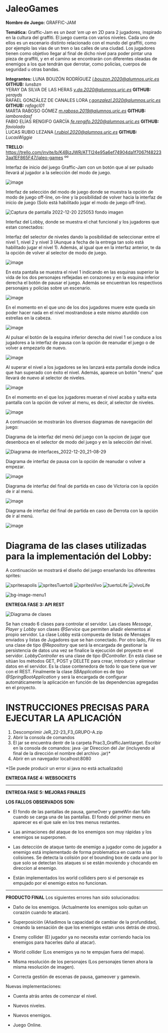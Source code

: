 # JaleoGames
**Nombre de Juego:** GRAFFIC-JAM </br>

**Temática:** Graffic-Jam es un *beat ‘em up* en 2D para 2 jugadores, inspirado en la cultura del graffiti. El juego cuenta con varios niveles. Cada uno de ellos es un escenario distinto relacionado con el mundo del graffiti, como por ejemplo las vías de un tren o las calles de una ciudad. Los jugadores tienen como objetivo llegar al final de dicho nivel para poder pintar una pieza de graffiti, y en el camino se encontrarán con diferentes oleadas de enemigos a los que tendrán que derrotar, como policías, cuerpos de seguridad u otras bandas. </br>

**Integrantes:** LUNA BOUZÓN RODRÍGUEZ *l.bouzon.2020@alumnos.urjc.es* **GITHUB:** *lunsbzn*</br>
YERAY DA SILVA DE LAS HERAS *y.da.2020@alumnos.urjc.es* **GITHUB:** *yerayds*</br>
RAFAEL GONZÁLEZ DE CANALES LORA *r.gonzalezl.2020@alumnos.urjc.es* **GITHUB:** *rafagcl01*</br>
MARTA RABOSO GÓMEZ *m.raboso.2019@alumnos.urjc.es* **GITHUB:** *iamboredasf*</br>
FABIO ELÍAS RENGIFO GARCÍA *fe.rengifo.2020@alumnos.urjc.es* **GITHUB:** *faviolado*</br>
LUCAS RUBIO LEZANA *l.rubiol.2020@alumnos.urjc.es*  **GITHUB:** *LucasWiggie*</br>

**TRELLO:** https://trello.com/invite/b/K4BjzJWR/ATTI24e95a6ef74904da1f7067f482233aa1EF865F47/jaleo-games
ºº

Interfaz de inicio del juego Graffic-Jam con un botón que al ser pulsado llevará al jugador a la selección del modo de juego.

![image](https://user-images.githubusercontent.com/82967594/204652679-f5da9bcb-70c2-4528-8d15-ab6aade0b1ed.png)

Interfaz de selección del modo de juego donde se muestra la opción de modo de juego off-line, on-line y la posibilidad de volver hacia la interfaz de inicio de juego (Solo está habilitado jugar el modo de juego off-line).

![Captura de pantalla 2022-12-20 225053 fondo imagen](https://user-images.githubusercontent.com/84155484/208774049-25cc2e05-626f-4e23-a065-caa712bd2856.jpg)

Interfaz del Lobby, donde se muestra el chat funcional y los jugadores que estan conectados:


Interfaz del selector de niveles dando la posibilidad de seleccionar entre el nivel 1, nivel 2 y nivel 3 (Aunque a fecha de la entrega tan solo está habilitado jugar el nivel 1). Además, al igual que en la interfaz anterior, te da la opción de volver al selector de modo de juego.

![image](https://user-images.githubusercontent.com/82967594/204653505-4f476333-4ddf-4ec9-8f8c-402f384ea661.png)

En esta pantalla se muestra el nivel 1 indicando en las esquinas superior la vida de los dos personajes reflejadas en corazones y en la esquina inferior derecha el botón de pausar el juego. Además se encuentran los respectivos personajes y policias sobre un escenario.

![image](https://user-images.githubusercontent.com/82967594/204653993-7c2e30b8-4a01-400c-86d5-9ad40ae64c40.png)

En el momento en el que uno de los dos jugadores muere este queda sin poder hacer nada en el nivel mostrandose a este mismo aturdido con estrellas en la cabeza.

![image](https://user-images.githubusercontent.com/82967594/204655605-fd7a0f31-16e6-4ddd-a76b-32692b721c53.png)

Al pulsar el botón de la esquina inferior derecha del nivel 1 se conduce a los jugadores a la interfaz de pausa con la opción de reanudar el juego o de volver a empezarlo de nuevo.

![image](https://user-images.githubusercontent.com/82967594/204654379-fc09ac55-084e-4bc3-94fe-3e4545ccf273.png)

Al superar el nivel a los jugadores se les lanzará esta pantalla donde indica que han superado con éxito el nivel. Además, aparece un botón "menu" que llevará de nuevo al selector de niveles.

![image](https://user-images.githubusercontent.com/82967594/204654978-7685ab69-b3ed-43b4-a2f2-9f3d54a9af9a.png)

En el momento en el que los jugadores mueran el nivel acaba y salta esta pantalla con la opción de volver al menu, es decir, al selector de niveles.

![image](https://user-images.githubusercontent.com/82967594/204658351-8f91597e-cb0d-4900-9a87-410504454256.png)

A continuación se mostrarán los diversos diagramas de navegación del juego:

Diagrama de la interfaz del menú del juego con la opcion de jugar que desenboca en el selector de modo del juego y en la selección del nivel.

![Diagrama de interfaces_2022-12-20_21-08-29](https://user-images.githubusercontent.com/84155484/208774146-526ffcba-78bd-4dba-b5a3-90bfe2b5ce39.png)

Diagrama de interfaz de pausa con la opción de reanudar o volver a empezar.

![image](https://user-images.githubusercontent.com/82967594/204658452-15eb4473-0122-45b2-89be-442515ba9aa7.png)

Diagrama de interfaz del final de partida en caso de Victoria con la opción de ir al menú.

![image](https://user-images.githubusercontent.com/82967594/204658536-419fe77d-9ea4-4fe5-b8ac-8ba11135ab60.png)

Diagrama de interfaz del final de partida en caso de Derrota con la opción de ir al menú.

![image](https://user-images.githubusercontent.com/82967594/204658640-d4a37212-468a-459c-a053-1bd8115c9f65.png)

# **Diagrama de las clases utilizadas para la implementación del Lobby:**

A continuación se mostrará el diseño del juego enseñando los diferentes sprites:

![spritesapolis](https://user-images.githubusercontent.com/82967594/204659016-bad415a9-0bf2-4aec-b0ff-414f8d16a7d3.png)
![spritesTuerto8](https://user-images.githubusercontent.com/82967594/204659061-f2b7af86-3bb1-4643-9556-e1a4edf03363.png)
![spritesVivo](https://user-images.githubusercontent.com/82967594/204659098-3dd3981a-d13e-4f98-9bb3-8f455d842c4c.png)
![tuertoLife](https://user-images.githubusercontent.com/82967594/204659131-ab85146b-af85-4441-897d-fe7a1e322e80.png)
![vivoLife](https://user-images.githubusercontent.com/82967594/204659151-f69eb419-8649-491a-a970-10bfe0a472ef.png)

![bg-image-menu1](https://user-images.githubusercontent.com/82967594/204659344-277ca8d0-5e9e-4ad1-93aa-984bafdfb8e6.jpg)

**ENTREGA FASE 3: API REST** 

![Diagrama de clases](https://user-images.githubusercontent.com/84155484/208774497-47ce8022-431c-4cda-8874-79595c80f759.png)

Se han creado 6 clases para controlar el servidor. Las clases *Message*, *Player* y *Lobby* son clases  *@Service* que permiten añadir elementos al propio servidor. La clase Lobby está compuesta de listas de Mensajes enviados y listas de Jugadores que se han conectado. Por otro lado, *File* es una clase de tipo *@Repository* que será la encargada de gestionar la persistencia de datos una vez se finalice la ejecución del proyecto en el servidor. *LobbyController* es una clase de tipo *@Controller*. En está clase se sitúan los métodos GET, POST y DELETE para crear, introducir y eliminar datos en el servidor. Es la clase contenedora de todo lo que tiene que ver con el REST. Finalmente la clase *SBApplication* es de tipo *@SpringBootApplication* y será la encargada de configurar automáticamente la aplicación en función de las dependencias agregadas en el proyecto.

# **INSTRUCCIONES PRECISAS PARA EJECUTAR LA APLICACIÓN**
1. Descomprimir JeR_22-23_F3_GRUPO-A.zip
2. Abrir la consola de comandos
3. El jar se encuentra dentr de la carpeta Prac3_GrafficJam\target. Escribir en la consola de comandos: java -jar Direccion del Jar (incluyendo al final de la dirección el nombre del archivo .jar)*
4. Abrir en un navegador localhost:8080

*(Se puede producir un error si java no está actualizado)


**ENTREGA FASE 4: WEBSOCKETS** 


___
**ENTREGA FASE 5: MEJORAS FINALES**

**LOS FALLOS OBSERVADOS SON:** 

- El fondo de las pantallas de pausa, gameOver y gameWin dan fallo cuando se carga una de las pantallas. El fondo del primer menu en aparecer es el que sale en los tres menus restantes.

- Las animaciones del ataque de los enemigos son muy rápidas y los enemigos se superponen.

- Las detección de ataque tanto de enemigo a jugador como de jugador a enemigo está implementado de forma problematica en cuanto a las colisiones.
Se detecta la colisión por el bounding box de cada uno por lo que solo se detectan los ataques si se están moviendo y chocando en direccion al enemigo.

- Están implementados los world colliders pero si el personaje es empujado por el enemigo estos no funcionan.


___
**PRODUCTO FINAL**
Los siguientes errores han sido solucionados:

- Daño de los enemigos. (Actualmente los enemigos solo quitan un corazón cuando te atacan).

- Superposición (Añadimos la capacidad de cambiar de la profundidad, creando la sensación de que los enemigos estan unos detrás de otros).

- Enemy collider (El jugador ya no necesita estar corriendo hacia los enemigos para hacerles daño al atacar).

- World collider (Los enemigos ya no te empujan fuera del mapa).

- Misma resolución de los personajes (Los personajes tienen ahora la misma resolución de imagen).

- Correcta gestión de escenas de pausa, gameover y gamewin.
    
Nuevas implementaciones:

- Cuenta atrás antes de comenzar el nivel.

- Nuevos niveles.

- Nuevos enemigos.

- Juego Online.
    
    

